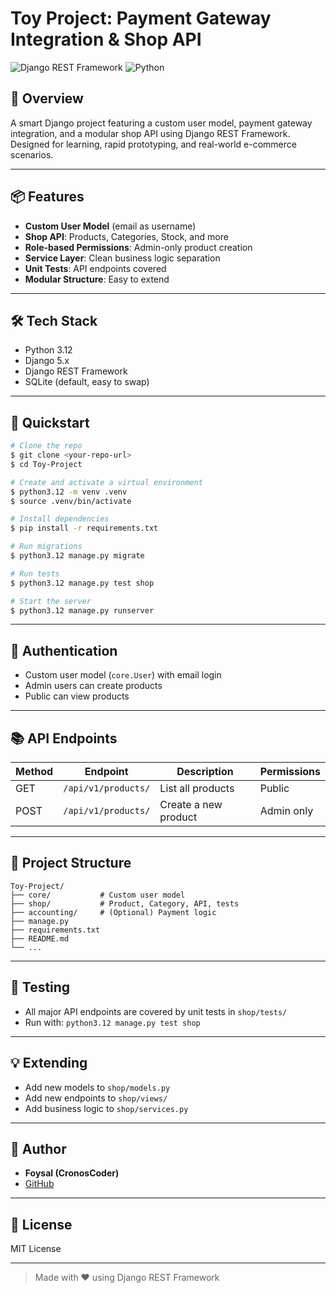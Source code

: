 # Toy Project: Payment Gateway Integration & Shop API

![Django REST Framework](https://img.shields.io/badge/Django%20REST%20Framework-API-blue)
![Python](https://img.shields.io/badge/Python-3.12-blue)

## 🚀 Overview
A smart Django project featuring a custom user model, payment gateway integration, and a modular shop API using Django REST Framework. Designed for learning, rapid prototyping, and real-world e-commerce scenarios.

---

## 📦 Features
- **Custom User Model** (email as username)
- **Shop API**: Products, Categories, Stock, and more
- **Role-based Permissions**: Admin-only product creation
- **Service Layer**: Clean business logic separation
- **Unit Tests**: API endpoints covered
- **Modular Structure**: Easy to extend

---

## 🛠️ Tech Stack
- Python 3.12
- Django 5.x
- Django REST Framework
- SQLite (default, easy to swap)

---

## 🏁 Quickstart

```bash
# Clone the repo
$ git clone <your-repo-url>
$ cd Toy-Project

# Create and activate a virtual environment
$ python3.12 -m venv .venv
$ source .venv/bin/activate

# Install dependencies
$ pip install -r requirements.txt

# Run migrations
$ python3.12 manage.py migrate

# Run tests
$ python3.12 manage.py test shop

# Start the server
$ python3.12 manage.py runserver
```

---

## 🔑 Authentication
- Custom user model (`core.User`) with email login
- Admin users can create products
- Public can view products

---

## 📚 API Endpoints
| Method | Endpoint                | Description                | Permissions      |
|--------|------------------------|----------------------------|------------------|
| GET    | `/api/v1/products/`    | List all products          | Public           |
| POST   | `/api/v1/products/`    | Create a new product       | Admin only       |

---

## 🧩 Project Structure
```
Toy-Project/
├── core/           # Custom user model
├── shop/           # Product, Category, API, tests
├── accounting/     # (Optional) Payment logic
├── manage.py
├── requirements.txt
├── README.md
└── ...
```

---

## 📝 Testing
- All major API endpoints are covered by unit tests in `shop/tests/`
- Run with: `python3.12 manage.py test shop`

---

## 💡 Extending
- Add new models to `shop/models.py`
- Add new endpoints to `shop/views/`
- Add business logic to `shop/services.py`

---

## 👤 Author
- **Foysal (CronosCoder)**
- [GitHub](https://github.com/CronosCoder)

---

## 📄 License
MIT License

---

> Made with ❤️ using Django REST Framework
